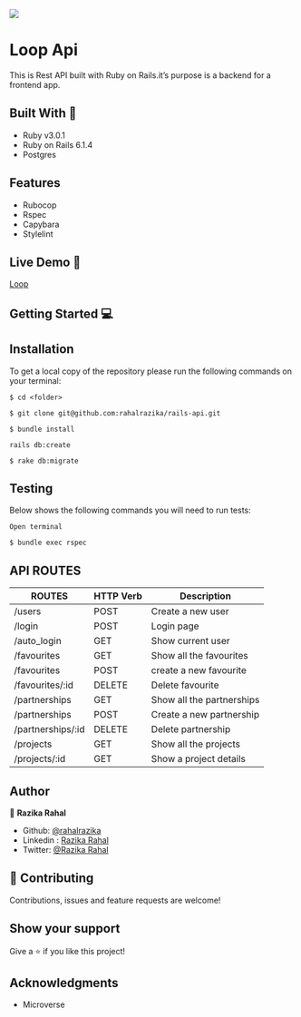 ![](https://img.shields.io/badge/Microverse-blueviolet)

# Loop Api 
This is Rest API built with Ruby on Rails.it’s purpose is a backend for a frontend app.
## Built With 🔨
- Ruby v3.0.1
- Ruby on Rails 6.1.4
- Postgres

## Features
- Rubocop
- Rspec
- Capybara
- Stylelint

## Live Demo 🚀
[Loop]() 

## Getting Started 💻

## Installation

To get a local copy of the repository please run the following commands on your terminal:

```
$ cd <folder>
```

```
$ git clone git@github.com:rahalrazika/rails-api.git
```

```
$ bundle install
```
```
rails db:create

```

```
$ rake db:migrate
```


## Testing
 

Below shows the following commands you will need to run tests:

```
Open terminal
```

```
$ bundle exec rspec
```

## API ROUTES 
| ROUTES            | HTTP Verb       | Description               | 
| ------------------| --------------- | --------------------------| 
| /users            | POST            | Create a new user         | 
| /login            | POST            | Login page                | 
| /auto_login       | GET             | Show current user         | 
| /favourites       | GET             | Show all the favourites   | 
| /favourites       | POST            | create a new favourite    | 
| /favourites/:id   | DELETE          | Delete favourite          |
| /partnerships     | GET             | Show all the partnerships | 
| /partnerships     | POST            | Create a new partnership  | 
| /partnerships/:id | DELETE          | Delete partnership        |  
| /projects         | GET             | Show all the projects     | 
| /projects/:id     | GET             | Show  a project details   | 


## Author 

👤 **Razika Rahal**

- Github: [@rahalrazika](https://github.com/rahalrazika)
- Linkedin : [Razika Rahal](https://www.linkedin.com/in/razika-rahal-85539bbb/)
- Twitter: [@Razika Rahal](https://twitter.com/RahalRazika)


## 🤝 Contributing

Contributions, issues and feature requests are welcome!

## Show your support

Give a ⭐️ if you like this project!

## Acknowledgments

-  Microverse

